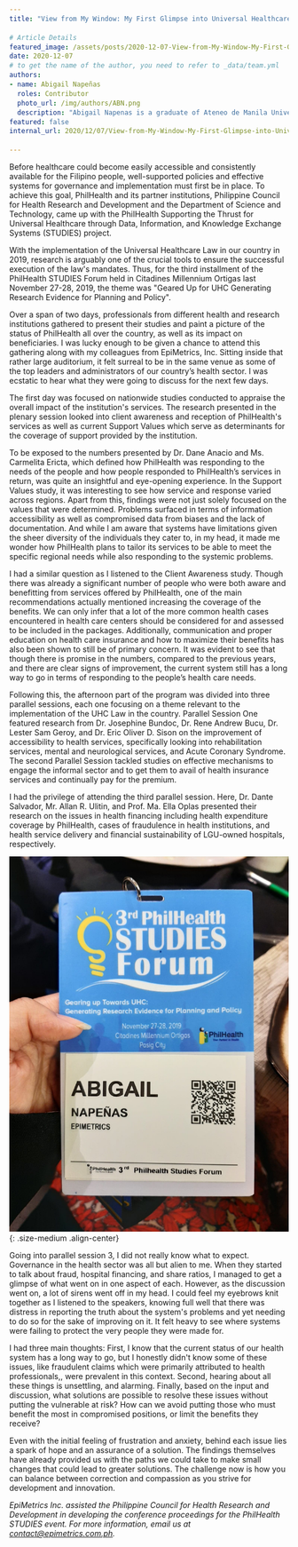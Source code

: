 ```yaml
---
title: "View from My Window: My First Glimpse into Universal Healthcare and Philippine Systemic Issues"

# Article Details
featured_image: /assets/posts/2020-12-07-View-from-My-Window-My-First-Glimpse-into-Universal-Healthcare-and-Philippine-Systemic-Issues/Q2Featured.jpg
date: 2020-12-07
# to get the name of the author, you need to refer to _data/team.yml
authors:
- name: Abigail Napeñas
  roles: Contributor
  photo_url: /img/authors/ABN.png
  description: "Abigail Napenas is a graduate of Ateneo de Manila University with a degree in Biology. She joined the Epimetrics, Inc, team as a research assistant and has worked on multiple proposals focusing on environmental health and neglected tropical diseases and has also done evidence summaries on WASH. Apart from her research job in Epimetrics, Aby also works full-time as a science communicator for a science museum."
featured: false
internal_url: 2020/12/07/View-from-My-Window-My-First-Glimpse-into-Universal-Healthcare-and-Philippine-Systemic-Issues.html

---
```


Before healthcare could become easily accessible and consistently available for the Filipino people, well-supported policies and effective systems for governance and implementation must first be in place. To achieve this goal, PhilHealth and its partner institutions, Philippine Council for Health Research and Development and the Department of Science and Technology, came up with the PhilHealth Supporting the Thrust for Universal Healthcare through Data, Information, and Knowledge Exchange Systems (STUDIES) project. 

With the implementation of the Universal Healthcare Law in our country in 2019, research is arguably one of the crucial tools to ensure the successful execution of the law's mandates. Thus, for the third installment of the PhilHealth STUDIES Forum held in Citadines Millennium Ortigas last November 27-28, 2019, the theme was "Geared Up for UHC Generating Research Evidence for Planning and Policy".

Over a span of two days, professionals from different health and research institutions gathered to present their studies and paint a picture of the status of PhilHealth all over the country, as well as its impact on beneficiaries. I was lucky enough to be given a chance to attend this gathering along with my colleagues from EpiMetrics, Inc. Sitting inside that rather large auditorium, it felt surreal to be in the same venue as some of the top leaders and administrators of our country’s health sector. I was ecstatic to hear what they were going to discuss for the next few days.

The first day was focused on nationwide studies conducted to appraise the overall impact of the institution's services. The research presented in the plenary session looked into client awareness and reception of PhilHealth's services as well as current Support Values which serve as determinants for the coverage of support provided by the institution. 

To be exposed to the numbers presented by Dr. Dane Anacio and Ms. Carmelita Ericta, which defined how PhilHealth was responding to the needs of the people and how people responded to PhilHealth’s services in return, was quite an insightful and eye-opening experience. In the Support Values study, it was interesting to see how service and response varied across regions. Apart from this, findings were not just solely focused on the values that were determined. Problems surfaced in terms of information accessibility as well as compromised data from biases and the lack of documentation. And while I am aware that systems have limitations given the sheer diversity of the individuals they cater to, in my head, it made me wonder how PhilHealth plans to tailor its services to be able to meet the specific regional needs while also responding to the systemic problems. 

I had a similar question as I listened to the Client Awareness study. Though there was already a significant number of people who were both aware and benefitting from services offered by PhilHealth, one of the main recommendations actually mentioned increasing the coverage of the benefits. We can only infer that a lot of the more common health cases encountered in health care centers should be considered for and assessed to be included in the packages. Additionally, communication and proper education on health care insurance and how to maximize their benefits has also been shown to still be of primary concern. It was evident to see that though there is promise in the numbers, compared to the previous years, and there are clear signs of improvement, the current system still has a long way to go in terms of responding to the people’s health care needs. 

Following this, the afternoon part of the program was divided into three parallel sessions, each one focusing on a theme relevant to the implementation of the UHC Law in the country. Parallel Session One featured research from Dr. Josephine Bundoc, Dr. Rene Andrew Bucu, Dr. Lester Sam Geroy, and Dr. Eric Oliver D. Sison on the improvement of accessibility to health services, specifically looking into rehabilitation services, mental and neurological services, and Acute Coronary Syndrome. The second Parallel Session tackled studies on effective mechanisms to engage the informal sector and to get them to avail of health insurance services and continually pay for the premium. 

I had the privilege of attending the third parallel session. Here, Dr. Dante Salvador, Mr. Allan R. Ulitin, and Prof. Ma. Ella Oplas presented their research on the issues in health financing including health expenditure coverage by PhilHealth, cases of fraudulence in health institutions, and health service delivery and financial sustainability of LGU-owned hospitals, respectively. 

![](/assets/posts/2020-12-07-View-from-My-Window-My-First-Glimpse-into-Universal-Healthcare-and-Philippine-Systemic-Issues/IDimage.jpg){: .size-medium .align-center}

Going into parallel session 3, I did not really know what to expect. Governance in the health sector was all but alien to me. When they started to talk about fraud, hospital financing, and share ratios, I managed to get a glimpse of what went on in one aspect of each. However, as the discussion went on, a lot of sirens went off in my head. I could feel my eyebrows knit together as I listened to the speakers, knowing full well that there was distress in reporting the truth about the system's problems and yet needing to do so for the sake of improving on it. It felt heavy to see where systems were failing to protect the very people they were made for.

I had three main thoughts: First, I know that the current status of our health system has a long way to go, but I honestly didn't know some of these issues, like fraudulent claims which were primarily attributed to health professionals,, were prevalent in this context. Second, hearing about all these things is unsettling, and alarming. Finally, based on the input and discussion, what solutions are possible to resolve these issues without putting the vulnerable at risk? How can we avoid putting those who must benefit the most in compromised positions, or limit the benefits they receive?

Even with the initial feeling of frustration and anxiety, behind each issue lies a spark of hope and an assurance of a solution. The findings themselves have already provided us with the paths we could take to make small changes that could lead to greater solutions. The challenge now is how you can balance between correction and compassion as you strive for development and innovation. 

_EpiMetrics Inc. assisted the Philippine Council for Health Research and Development in developing the conference proceedings for the PhilHealth STUDIES event.
For more information, email us at [contact@epimetrics.com.ph](mailto:contact@epimetrics.com.ph)._